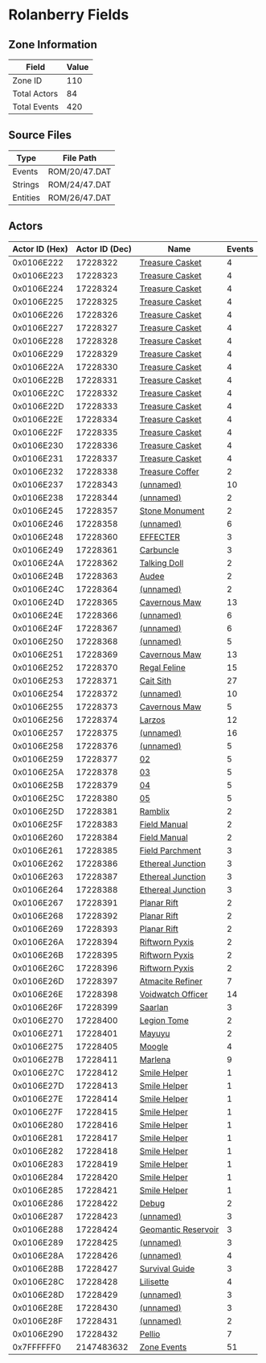 # Rolanberry Fields

## Zone Information

| Field        |   Value |
|--------------|---------|
| Zone ID      |     110 |
| Total Actors |      84 |
| Total Events |     420 |

## Source Files

| Type     | File Path     |
|----------|---------------|
| Events   | ROM/20/47.DAT |
| Strings  | ROM/24/47.DAT |
| Entities | ROM/26/47.DAT |

## Actors

| Actor ID (Hex)   |   Actor ID (Dec) | Name                                                             |   Events |
|------------------|------------------|------------------------------------------------------------------|----------|
| 0x0106E222       |         17228322 | [Treasure Casket](./17228322%20-%20Treasure%20Casket.md)         |        4 |
| 0x0106E223       |         17228323 | [Treasure Casket](./17228323%20-%20Treasure%20Casket.md)         |        4 |
| 0x0106E224       |         17228324 | [Treasure Casket](./17228324%20-%20Treasure%20Casket.md)         |        4 |
| 0x0106E225       |         17228325 | [Treasure Casket](./17228325%20-%20Treasure%20Casket.md)         |        4 |
| 0x0106E226       |         17228326 | [Treasure Casket](./17228326%20-%20Treasure%20Casket.md)         |        4 |
| 0x0106E227       |         17228327 | [Treasure Casket](./17228327%20-%20Treasure%20Casket.md)         |        4 |
| 0x0106E228       |         17228328 | [Treasure Casket](./17228328%20-%20Treasure%20Casket.md)         |        4 |
| 0x0106E229       |         17228329 | [Treasure Casket](./17228329%20-%20Treasure%20Casket.md)         |        4 |
| 0x0106E22A       |         17228330 | [Treasure Casket](./17228330%20-%20Treasure%20Casket.md)         |        4 |
| 0x0106E22B       |         17228331 | [Treasure Casket](./17228331%20-%20Treasure%20Casket.md)         |        4 |
| 0x0106E22C       |         17228332 | [Treasure Casket](./17228332%20-%20Treasure%20Casket.md)         |        4 |
| 0x0106E22D       |         17228333 | [Treasure Casket](./17228333%20-%20Treasure%20Casket.md)         |        4 |
| 0x0106E22E       |         17228334 | [Treasure Casket](./17228334%20-%20Treasure%20Casket.md)         |        4 |
| 0x0106E22F       |         17228335 | [Treasure Casket](./17228335%20-%20Treasure%20Casket.md)         |        4 |
| 0x0106E230       |         17228336 | [Treasure Casket](./17228336%20-%20Treasure%20Casket.md)         |        4 |
| 0x0106E231       |         17228337 | [Treasure Casket](./17228337%20-%20Treasure%20Casket.md)         |        4 |
| 0x0106E232       |         17228338 | [Treasure Coffer](./17228338%20-%20Treasure%20Coffer.md)         |        2 |
| 0x0106E237       |         17228343 | [(unnamed)](./17228343.md)                                       |       10 |
| 0x0106E238       |         17228344 | [(unnamed)](./17228344.md)                                       |        2 |
| 0x0106E245       |         17228357 | [Stone Monument](./17228357%20-%20Stone%20Monument.md)           |        2 |
| 0x0106E246       |         17228358 | [(unnamed)](./17228358.md)                                       |        6 |
| 0x0106E248       |         17228360 | [EFFECTER](./17228360%20-%20EFFECTER.md)                         |        3 |
| 0x0106E249       |         17228361 | [Carbuncle](./17228361%20-%20Carbuncle.md)                       |        3 |
| 0x0106E24A       |         17228362 | [Talking Doll](./17228362%20-%20Talking%20Doll.md)               |        2 |
| 0x0106E24B       |         17228363 | [Audee](./17228363%20-%20Audee.md)                               |        2 |
| 0x0106E24C       |         17228364 | [(unnamed)](./17228364.md)                                       |        2 |
| 0x0106E24D       |         17228365 | [Cavernous Maw](./17228365%20-%20Cavernous%20Maw.md)             |       13 |
| 0x0106E24E       |         17228366 | [(unnamed)](./17228366.md)                                       |        6 |
| 0x0106E24F       |         17228367 | [(unnamed)](./17228367.md)                                       |        6 |
| 0x0106E250       |         17228368 | [(unnamed)](./17228368.md)                                       |        5 |
| 0x0106E251       |         17228369 | [Cavernous Maw](./17228369%20-%20Cavernous%20Maw.md)             |       13 |
| 0x0106E252       |         17228370 | [Regal Feline](./17228370%20-%20Regal%20Feline.md)               |       15 |
| 0x0106E253       |         17228371 | [Cait Sith](./17228371%20-%20Cait%20Sith.md)                     |       27 |
| 0x0106E254       |         17228372 | [(unnamed)](./17228372.md)                                       |       10 |
| 0x0106E255       |         17228373 | [Cavernous Maw](./17228373%20-%20Cavernous%20Maw.md)             |        5 |
| 0x0106E256       |         17228374 | [Larzos](./17228374%20-%20Larzos.md)                             |       12 |
| 0x0106E257       |         17228375 | [(unnamed)](./17228375.md)                                       |       16 |
| 0x0106E258       |         17228376 | [(unnamed)](./17228376.md)                                       |        5 |
| 0x0106E259       |         17228377 | [02](./17228377%20-%2002.md)                                     |        5 |
| 0x0106E25A       |         17228378 | [03](./17228378%20-%2003.md)                                     |        5 |
| 0x0106E25B       |         17228379 | [04](./17228379%20-%2004.md)                                     |        5 |
| 0x0106E25C       |         17228380 | [05](./17228380%20-%2005.md)                                     |        5 |
| 0x0106E25D       |         17228381 | [Ramblix](./17228381%20-%20Ramblix.md)                           |        2 |
| 0x0106E25F       |         17228383 | [Field Manual](./17228383%20-%20Field%20Manual.md)               |        2 |
| 0x0106E260       |         17228384 | [Field Manual](./17228384%20-%20Field%20Manual.md)               |        2 |
| 0x0106E261       |         17228385 | [Field Parchment](./17228385%20-%20Field%20Parchment.md)         |        3 |
| 0x0106E262       |         17228386 | [Ethereal Junction](./17228386%20-%20Ethereal%20Junction.md)     |        3 |
| 0x0106E263       |         17228387 | [Ethereal Junction](./17228387%20-%20Ethereal%20Junction.md)     |        3 |
| 0x0106E264       |         17228388 | [Ethereal Junction](./17228388%20-%20Ethereal%20Junction.md)     |        3 |
| 0x0106E267       |         17228391 | [Planar Rift](./17228391%20-%20Planar%20Rift.md)                 |        2 |
| 0x0106E268       |         17228392 | [Planar Rift](./17228392%20-%20Planar%20Rift.md)                 |        2 |
| 0x0106E269       |         17228393 | [Planar Rift](./17228393%20-%20Planar%20Rift.md)                 |        2 |
| 0x0106E26A       |         17228394 | [Riftworn Pyxis](./17228394%20-%20Riftworn%20Pyxis.md)           |        2 |
| 0x0106E26B       |         17228395 | [Riftworn Pyxis](./17228395%20-%20Riftworn%20Pyxis.md)           |        2 |
| 0x0106E26C       |         17228396 | [Riftworn Pyxis](./17228396%20-%20Riftworn%20Pyxis.md)           |        2 |
| 0x0106E26D       |         17228397 | [Atmacite Refiner](./17228397%20-%20Atmacite%20Refiner.md)       |        7 |
| 0x0106E26E       |         17228398 | [Voidwatch Officer](./17228398%20-%20Voidwatch%20Officer.md)     |       14 |
| 0x0106E26F       |         17228399 | [Saarlan](./17228399%20-%20Saarlan.md)                           |        3 |
| 0x0106E270       |         17228400 | [Legion Tome](./17228400%20-%20Legion%20Tome.md)                 |        2 |
| 0x0106E271       |         17228401 | [Mayuyu](./17228401%20-%20Mayuyu.md)                             |        2 |
| 0x0106E275       |         17228405 | [Moogle](./17228405%20-%20Moogle.md)                             |        4 |
| 0x0106E27B       |         17228411 | [Marlena](./17228411%20-%20Marlena.md)                           |        9 |
| 0x0106E27C       |         17228412 | [Smile Helper](./17228412%20-%20Smile%20Helper.md)               |        1 |
| 0x0106E27D       |         17228413 | [Smile Helper](./17228413%20-%20Smile%20Helper.md)               |        1 |
| 0x0106E27E       |         17228414 | [Smile Helper](./17228414%20-%20Smile%20Helper.md)               |        1 |
| 0x0106E27F       |         17228415 | [Smile Helper](./17228415%20-%20Smile%20Helper.md)               |        1 |
| 0x0106E280       |         17228416 | [Smile Helper](./17228416%20-%20Smile%20Helper.md)               |        1 |
| 0x0106E281       |         17228417 | [Smile Helper](./17228417%20-%20Smile%20Helper.md)               |        1 |
| 0x0106E282       |         17228418 | [Smile Helper](./17228418%20-%20Smile%20Helper.md)               |        1 |
| 0x0106E283       |         17228419 | [Smile Helper](./17228419%20-%20Smile%20Helper.md)               |        1 |
| 0x0106E284       |         17228420 | [Smile Helper](./17228420%20-%20Smile%20Helper.md)               |        1 |
| 0x0106E285       |         17228421 | [Smile Helper](./17228421%20-%20Smile%20Helper.md)               |        1 |
| 0x0106E286       |         17228422 | [Debug](./17228422%20-%20Debug.md)                               |        2 |
| 0x0106E287       |         17228423 | [(unnamed)](./17228423.md)                                       |        3 |
| 0x0106E288       |         17228424 | [Geomantic Reservoir](./17228424%20-%20Geomantic%20Reservoir.md) |        3 |
| 0x0106E289       |         17228425 | [(unnamed)](./17228425.md)                                       |        3 |
| 0x0106E28A       |         17228426 | [(unnamed)](./17228426.md)                                       |        4 |
| 0x0106E28B       |         17228427 | [Survival Guide](./17228427%20-%20Survival%20Guide.md)           |        3 |
| 0x0106E28C       |         17228428 | [Lilisette](./17228428%20-%20Lilisette.md)                       |        4 |
| 0x0106E28D       |         17228429 | [(unnamed)](./17228429.md)                                       |        3 |
| 0x0106E28E       |         17228430 | [(unnamed)](./17228430.md)                                       |        3 |
| 0x0106E28F       |         17228431 | [(unnamed)](./17228431.md)                                       |        2 |
| 0x0106E290       |         17228432 | [Pellio](./17228432%20-%20Pellio.md)                             |        7 |
| 0x7FFFFFF0       |       2147483632 | [Zone Events](./Zone%20Events.md)                                |       51 |